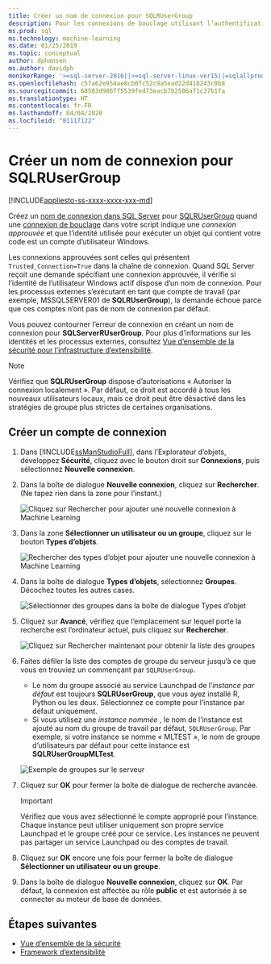 ```yaml
---
title: Créer un nom de connexion pour SQLRUserGroup
description: Pour les connexions de bouclage utilisant l’authentification implicite, créez un nom de connexion dans SQL Server pour SQLRUserGroup pour permettre à un compte de travail de se connecter au serveur et que la conversion d’identité soit retournée à l’utilisateur appelant.
ms.prod: sql
ms.technology: machine-learning
ms.date: 01/25/2019
ms.topic: conceptual
author: dphansen
ms.author: davidph
monikerRange: '>=sql-server-2016||>=sql-server-linux-ver15||=sqlallproducts-allversions'
ms.openlocfilehash: c57a62e954ae8cb0fc52c9a5ead22d418243c0b8
ms.sourcegitcommit: 68583d986ff5539fed73eacb7b2586a71c37b1fa
ms.translationtype: HT
ms.contentlocale: fr-FR
ms.lasthandoff: 04/04/2020
ms.locfileid: "81117122"
---
```

# <a name="create-a-login-for-sqlrusergroup"></a>Créer un nom de connexion pour SQLRUserGroup
[!INCLUDE[appliesto-ss-xxxx-xxxx-xxx-md](../../includes/appliesto-ss-xxxx-xxxx-xxx-md.md)]

Créez un [nom de connexion dans SQL Server](https://docs.microsoft.com/sql/relational-databases/security/authentication-access/create-a-login) pour [SQLRUserGroup](../concepts/security.md#sqlrusergroup) quand une [connexion de bouclage](../../machine-learning/concepts/security.md#implied-authentication) dans votre script indique une *connexion approuvée* et que l’identité utilisée pour exécuter un objet qui contient votre code est un compte d’utilisateur Windows.

Les connexions approuvées sont celles qui présentent `Trusted_Connection=True` dans la chaîne de connexion. Quand SQL Server reçoit une demande spécifiant une connexion approuvée, il vérifie si l’identité de l’utilisateur Windows actif dispose d’un nom de connexion. Pour les processus externes s’exécutant en tant que compte de travail (par exemple, MSSQLSERVER01 de **SQLRUserGroup**), la demande échoue parce que ces comptes n’ont pas de nom de connexion par défaut.

Vous pouvez contourner l’erreur de connexion en créant un nom de connexion pour **SQLServerRUserGroup**. Pour plus d’informations sur les identités et les processus externes, consultez [Vue d’ensemble de la sécurité pour l’infrastructure d’extensibilité](../concepts/security.md).

> [!Note]
> Vérifiez que **SQLRUserGroup** dispose d’autorisations « Autoriser la connexion localement ». Par défaut, ce droit est accordé à tous les nouveaux utilisateurs locaux, mais ce droit peut être désactivé dans les stratégies de groupe plus strictes de certaines organisations.

## <a name="create-a-login"></a>Créer un compte de connexion

1. Dans [!INCLUDE[ssManStudioFull](../../includes/ssmanstudiofull-md.md)], dans l’Explorateur d’objets, développez **Sécurité**, cliquez avec le bouton droit sur **Connexions**, puis sélectionnez **Nouvelle connexion**.

2. Dans la boîte de dialogue **Nouvelle connexion**, cliquez sur **Rechercher**. (Ne tapez rien dans la zone pour l’instant.)
    
     ![Cliquez sur Rechercher pour ajouter une nouvelle connexion à Machine Learning](media/implied-auth-login1.png "Cliquez sur Rechercher pour ajouter une nouvelle connexion à Machine Learning")

3. Dans la zone **Sélectionner un utilisateur ou un groupe**, cliquez sur le bouton **Types d’objets**.

     ![Rechercher des types d’objet pour ajouter une nouvelle connexion à Machine Learning](media/implied-auth-login2.png "Rechercher des types d’objet pour ajouter une nouvelle connexion à Machine Learning")

4. Dans la boîte de dialogue **Types d’objets**, sélectionnez **Groupes**. Décochez toutes les autres cases.

     ![Sélectionner des groupes dans la boîte de dialogue Types d’objet](media/implied-auth-login3.png "Sélectionner des groupes dans la boîte de dialogue Types d’objet")

4. Cliquez sur **Avancé**, vérifiez que l’emplacement sur lequel porte la recherche est l’ordinateur actuel, puis cliquez sur **Rechercher**.

     ![Cliquez sur Rechercher maintenant pour obtenir la liste des groupes](media/implied-auth-login4.png "Cliquez sur Rechercher maintenant pour obtenir la liste des groupes")

5. Faites défiler la liste des comptes de groupe du serveur jusqu’à ce que vous en trouviez un commençant par `SQLRUserGroup`.
    
    + Le nom du groupe associé au service Launchpad de l’_instance par défaut_ est toujours **SQLRUserGroup**, que vous ayez installé R, Python ou les deux. Sélectionnez ce compte pour l’instance par défaut uniquement.
    + Si vous utilisez une _instance nommée_ , le nom de l’instance est ajouté au nom du groupe de travail par défaut, `SQLRUserGroup`. Par exemple, si votre instance se nomme « MLTEST », le nom de groupe d’utilisateurs par défaut pour cette instance est **SQLRUserGroupMLTest**.
 
    ![Exemple de groupes sur le serveur](media/implied-auth-login5.png "Exemple de groupes sur le serveur")
   
5. Cliquez sur **OK** pour fermer la boîte de dialogue de recherche avancée.

    > [!IMPORTANT]
    > Vérifiez que vous avez sélectionné le compte approprié pour l’instance. Chaque instance peut utiliser uniquement son propre service Launchpad et le groupe créé pour ce service. Les instances ne peuvent pas partager un service Launchpad ou des comptes de travail.

6. Cliquez sur **OK** encore une fois pour fermer la boîte de dialogue **Sélectionner un utilisateur ou un groupe**.

7. Dans la boîte de dialogue **Nouvelle connexion**, cliquez sur **OK**. Par défaut, la connexion est affectée au rôle **public** et est autorisée à se connecter au moteur de base de données.

## <a name="next-steps"></a>Étapes suivantes

+ [Vue d’ensemble de la sécurité](../concepts/security.md)
+ [Framework d’extensibilité](../concepts/extensibility-framework.md)
